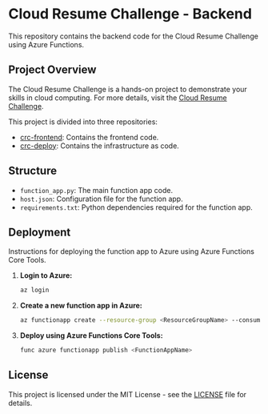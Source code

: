 # Cloud Resume Challenge - Backend

This repository contains the backend code for the Cloud Resume Challenge using Azure Functions.

## Project Overview

The Cloud Resume Challenge is a hands-on project to demonstrate your skills in cloud computing. For more details, visit the [Cloud Resume Challenge](https://cloudresumechallenge.dev/docs/the-challenge/azure/).

This project is divided into three repositories:
- [crc-frontend](https://github.com/latzox/crc-frontend): Contains the frontend code.
- [crc-deploy](https://github.com/latzox/crc-deploy): Contains the infrastructure as code.

## Structure

- `function_app.py`: The main function app code.
- `host.json`: Configuration file for the function app.
- `requirements.txt`: Python dependencies required for the function app.

## Deployment

Instructions for deploying the function app to Azure using Azure Functions Core Tools.

1. **Login to Azure:**

    ```bash
    az login
    ```

2. **Create a new function app in Azure:**

    ```bash
    az functionapp create --resource-group <ResourceGroupName> --consumption-plan-location <Location> --runtime python --runtime-version 3.9 --functions-version 3 --name <FunctionAppName> --storage-account <StorageAccountName>
    ```

3. **Deploy using Azure Functions Core Tools:**

    ```bash
    func azure functionapp publish <FunctionAppName>
    ```

## License

This project is licensed under the MIT License - see the [LICENSE](LICENSE) file for details.

